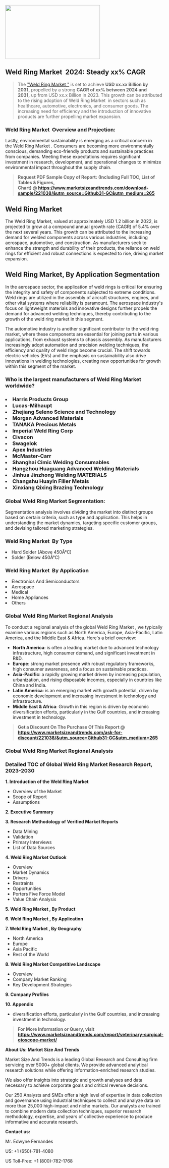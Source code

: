 <p><img class="alignnone size-medium wp-image-20088" src="https://ffe5etoiles.com/wp-content/uploads/2024/12/MST1-300x171.png" alt="" width="300" height="171" /></p><h2 id="ember46" class="ember-view reader-text-block__heading-2">Weld Ring Market &nbsp;2024: Steady&nbsp;xx% CAGR</h2><blockquote id="ember47" class="ember-view reader-text-block__blockquote">The&nbsp;<a class="app-aware-link " href="https://www.marketsizeandtrends.com/download-sample/221038/&utm_source=Github31-GC&utm_medium=265" target="_blank" data-test-app-aware-link="">"Weld Ring Market "</a>&nbsp;is set to achieve&nbsp;<strong>USD&nbsp;xx.xx&nbsp;Billion by 2031,</strong>&nbsp;propelled by a strong&nbsp;<strong>CAGR of&nbsp;xx% between 2024 and 2031,</strong>&nbsp;up from USD xx.x Billion in 2023. This growth can be attributed to the rising adoption of&nbsp;Weld Ring Market &nbsp;in sectors such as healthcare, automotive, electronics, and consumer goods. The increasing need for efficiency and the introduction of innovative products are further propelling market expansion.</blockquote><h3 id="ember48" class="ember-view reader-text-block__heading-3">Weld Ring Market &nbsp;Overview and Projection:</h3><p id="ember49" class="ember-view reader-text-block__paragraph">Lastly, environmental sustainability is emerging as a critical concern in the&nbsp;Weld Ring Market . Consumers are becoming more environmentally conscious, demanding eco-friendly products and sustainable practices from companies. Meeting these expectations requires significant investment in research, development, and operational changes to minimize environmental impact throughout the supply chain.</p><blockquote id="ember50" class="ember-view reader-text-block__blockquote"><strong>Request PDF Sample Copy of Report: (Including Full TOC, List of Tables &amp; Figures, Chart)&nbsp;@&nbsp;<strong><a href="https://www.marketsizeandtrends.com/download-sample/221038/&utm_source=Github31-GC&utm_medium=265" target="_blank">https://www.marketsizeandtrends.com/download-sample/221038/&utm_source=Github31-GC&utm_medium=265</a></strong></strong></blockquote><h3 class=""><h2>Weld Ring Market</h2><p>The Weld Ring Market, valued at approximately USD 1.2 billion in 2022, is projected to grow at a compound annual growth rate (CAGR) of 5.4% over the next several years. This growth can be attributed to the increasing demand for welded components across various industries, including aerospace, automotive, and construction. As manufacturers seek to enhance the strength and durability of their products, the reliance on weld rings for efficient and robust connections is expected to rise, driving market expansion.</p><h2>Weld Ring Market, By Application Segmentation</h2><p>In the aerospace sector, the application of weld rings is critical for ensuring the integrity and safety of components subjected to extreme conditions. Weld rings are utilized in the assembly of aircraft structures, engines, and other vital systems where reliability is paramount. The aerospace industry's focus on lightweight materials and innovative designs further propels the demand for advanced welding techniques, thereby contributing to the growth of the weld ring market in this segment.</p><p>The automotive industry is another significant contributor to the weld ring market, where these components are essential for joining parts in various applications, from exhaust systems to chassis assembly. As manufacturers increasingly adopt automation and precision welding techniques, the efficiency and quality of weld rings become crucial. The shift towards electric vehicles (EVs) and the emphasis on sustainability also drive innovations in welding technologies, creating new opportunities for growth within this segment of the market.</p></h3><h3 id="" class="">Who is the largest manufacturers of&nbsp;Weld Ring Market worldwide?</h3><h3 class=""></Li><Li>Harris Products Group</Li><Li> Lucas-Milhaupt</Li><Li> Zhejiang Seleno Science and Technology</Li><Li> Morgan Advanced Materials</Li><Li> TANAKA Precious Metals</Li><Li> Imperial Weld Ring Corp</Li><Li> Civacon</Li><Li> Swagelok</Li><Li> Apex Industries</Li><Li> McMaster-Carr</Li><Li> Shanghai Cimic Welding Consumables</Li><Li> Hangzhou Huaguang Advanced Welding Materials</Li><Li> Jinhua Jinzhong Welding MATERIALS</Li><Li> Changshu Huayin Filler Metals</Li><Li> Xinxiang Qixing Brazing Technology</h3><h3 id="ember53" class="ember-view reader-text-block__heading-3">Global&nbsp;Weld Ring Market Segmentation:</h3><p id="ember54" class="ember-view reader-text-block__paragraph">Segmentation analysis involves dividing the market into distinct groups based on certain criteria, such as type and application. This helps in understanding the market dynamics, targeting specific customer groups, and devising tailored marketing strategies.</p><h3 id="" class="">Weld Ring Market &nbsp;By Type</h3><p></Li><Li>Hard Solder (Above 450Â°C)</Li><Li> Solder (Below 450Â°C)</p><h3 id="" class="">Weld Ring Market &nbsp;By Application</h3><p class=""></Li><Li>Electronics And Semiconductors</Li><Li> Aerospace</Li><Li> Medical</Li><Li> Home Appliances</Li><Li> Others</p><h3 id="ember62" class="ember-view reader-text-block__heading-3">Global Weld Ring Market Regional Analysis</h3><p id="ember63" class="ember-view reader-text-block__paragraph">To conduct a regional analysis of the global Weld Ring Market , we typically examine various regions such as North America, Europe, Asia-Pacific, Latin America, and the Middle East &amp; Africa. Here's a brief overview:</p><ul><li><strong>North America</strong>: is often a leading market due to advanced technology infrastructure, high consumer demand, and significant investment in R&amp;D.</li><li><strong>Europe</strong>: strong market presence with robust regulatory frameworks, high consumer awareness, and a focus on sustainable practices.</li><li><strong>Asia-Pacific</strong>: a rapidly growing market driven by increasing population, urbanization, and rising disposable incomes, especially in countries like China and India.</li><li><strong>Latin America</strong>: is an emerging market with growth potential, driven by economic development and increasing investment in technology and infrastructure.</li><li><strong>Middle East &amp; Africa</strong>: Growth in this region is driven by economic diversification efforts, particularly in the Gulf countries, and increasing investment in technology.</li></ul><blockquote id="ember61" class="ember-view reader-text-block__blockquote"><strong>Get a Discount On The Purchase Of This Report @ <strong><a href="https://html-cleaner.com/" target="">https://www.marketsizeandtrends.com/ask-for-discount/221038/&utm_source=Github31-GC&utm_medium=265</a></strong></strong></blockquote><h3 id="ember62" class="ember-view reader-text-block__heading-3">Global Weld Ring Market Regional Analysis</h3><h3 id="" class="">Detailed TOC of Global Weld Ring Market Research Report, 2023-2030</h3><p id="" class=""><strong>1. Introduction of the Weld Ring Market </strong></p><ul><li>Overview of the Market</li><li>Scope of Report</li><li>Assumptions</li></ul><p id="" class=""><strong>2. Executive Summary</strong></p><p id="" class=""><strong>3. Research Methodology of Verified Market Reports</strong></p><ul><li>Data Mining</li><li>Validation</li><li>Primary Interviews</li><li>List of Data Sources</li></ul><p id="" class=""><strong>4. Weld Ring Market Outlook</strong></p><ul><li>Overview</li><li>Market Dynamics</li><li>Drivers</li><li>Restraints</li><li>Opportunities</li><li>Porters Five Force Model</li><li>Value Chain Analysis</li></ul><p id="" class=""><strong>5. Weld Ring Market , By Product</strong></p><p id="" class=""><strong>6. Weld Ring Market , By Application</strong></p><p id="" class=""><strong>7. Weld Ring Market , By Geography</strong></p><ul><li>North America</li><li>Europe</li><li>Asia Pacific</li><li>Rest of the World</li></ul><p id="" class=""><strong>8. Weld Ring Market Competitive Landscape</strong></p><ul><li>Overview</li><li>Company Market Ranking</li><li>Key Development Strategies</li></ul><p id="" class=""><strong>9. Company Profiles</strong></p><p id="" class=""><strong>10. Appendix</strong></p><ul><li>diversification efforts, particularly in the Gulf countries, and increasing investment in technology.</li></ul><blockquote id="ember65" class="ember-view reader-text-block__blockquote"><strong>For More Information or Query, visit <strong><strong><a href="https://html-cleaner.com/" target="">https://www.marketsizeandtrends.com/report/veterinary-surgical-otoscope-market/</a></strong></strong></strong></blockquote><p id="" class=""><strong>About Us: Market Size And Trends</strong></p><p id="" class="">Market Size And Trends is a leading Global Research and Consulting firm servicing over 5000+ global clients. We provide advanced analytical research solutions while offering information-enriched research studies.</p><p id="" class="">We also offer insights into strategic and growth analyses and data necessary to achieve corporate goals and critical revenue decisions.</p><p id="" class="">Our 250 Analysts and SMEs offer a high level of expertise in data collection and governance using industrial techniques to collect and analyze data on more than 25,000 high-impact and niche markets. Our analysts are trained to combine modern data collection techniques, superior research methodology, expertise, and years of collective experience to produce informative and accurate research.</p><p id="" class=""><strong>Contact us:</strong></p><p id="" class="">Mr. Edwyne Fernandes</p><p id="" class="">US: +1 (650)-781-4080</p><p id="" class="">US Toll-Free: +1 (800)-782-1768</p>
